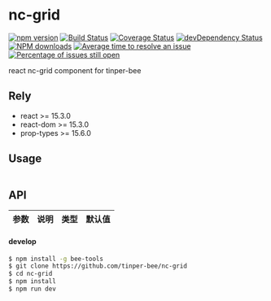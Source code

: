 # nc-grid

[![npm version](https://img.shields.io/npm/v/nc-grid.svg)](https://www.npmjs.com/package/nc-grid)
[![Build Status](https://img.shields.io/travis/tinper-bee/nc-grid/master.svg)](https://travis-ci.org/tinper-bee/nc-grid)
[![Coverage Status](https://coveralls.io/repos/github/tinper-bee/nc-grid/badge.svg?branch=master)](https://coveralls.io/github/tinper-bee/nc-grid?branch=master)
[![devDependency Status](https://img.shields.io/david/dev/tinper-bee/nc-grid.svg)](https://david-dm.org/tinper-bee/nc-grid#info=devDependencies)
[![NPM downloads](http://img.shields.io/npm/dm/nc-grid.svg?style=flat)](https://npmjs.org/package/nc-grid)
[![Average time to resolve an issue](http://isitmaintained.com/badge/resolution/tinper-bee/nc-grid.svg)](http://isitmaintained.com/project/tinper-bee/nc-grid "Average time to resolve an issue")
[![Percentage of issues still open](http://isitmaintained.com/badge/open/tinper-bee/nc-grid.svg)](http://isitmaintained.com/project/tinper-bee/nc-grid "Percentage of issues still open")



react nc-grid component for tinper-bee

## Rely

- react >= 15.3.0
- react-dom >= 15.3.0
- prop-types >= 15.6.0

## Usage

```js


```



## API

|参数|说明|类型|默认值|
|:--|:---:|:--:|---:|

#### develop

```sh
$ npm install -g bee-tools
$ git clone https://github.com/tinper-bee/nc-grid
$ cd nc-grid
$ npm install
$ npm run dev
```
